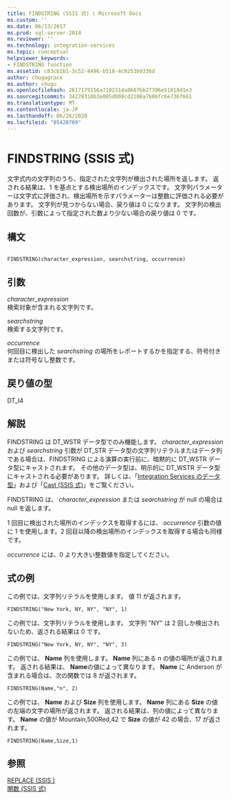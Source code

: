 ```yaml
---
title: FINDSTRING (SSIS 式) | Microsoft Docs
ms.custom: ''
ms.date: 06/13/2017
ms.prod: sql-server-2014
ms.reviewer: ''
ms.technology: integration-services
ms.topic: conceptual
helpviewer_keywords:
- FINDSTRING function
ms.assetid: c83cb1b1-3c52-4496-b518-4c9253b9336d
author: chugugrace
ms.author: chugu
ms.openlocfilehash: 2617179156a7102314a8687bb27706e51018d1e3
ms.sourcegitcommit: 34278310b3e005d008cd2106a7b86fc6e736f661
ms.translationtype: MT
ms.contentlocale: ja-JP
ms.lasthandoff: 06/26/2020
ms.locfileid: "85428709"
---
```

# <a name="findstring-ssis-expression"></a>FINDSTRING (SSIS 式)
  文字式内の文字列のうち、指定された文字列が検出された場所を返します。 返される結果は、1 を基点とする検出場所のインデックスです。 文字列パラメーターは文字式に評価され、検出場所を示すパラメーターは整数に評価される必要があります。 文字列が見つからない場合、戻り値は 0 になります。 文字列の検出回数が、引数によって指定された数より少ない場合の戻り値は 0 です。  
  
## <a name="syntax"></a>構文  
  
```  
  
FINDSTRING(character_expression, searchstring, occurrence)  
```  
  
## <a name="arguments"></a>引数  
 *character_expression*  
 検索対象が含まれる文字列です。  
  
 *searchstring*  
 検索する文字列です。  
  
 *occurrence*  
 何回目に検出した *searchstring* の場所をレポートするかを指定する、符号付きまたは符号なし整数です。  
  
## <a name="result-types"></a>戻り値の型  
 DT_I4  
  
## <a name="remarks"></a>解説  
 FINDSTRING は DT_WSTR データ型でのみ機能します。  *character_expression* および *searchstring* 引数が DT_STR データ型の文字列リテラルまたはデータ列である場合は、FINDSTRING による演算の実行前に、暗黙的に DT_WSTR データ型にキャストされます。 その他のデータ型は、明示的に DT_WSTR データ型にキャストされる必要があります。 詳しくは、「[Integration Services のデータ型](../data-flow/integration-services-data-types.md)」および「[Cast &#40;SSIS 式&#41;](cast-ssis-expression.md)」をご覧ください。  
  
 FINDSTRING は、 *character_expression* または *searchstring* が null の場合は null を返します。  
  
 1 回目に検出された場所のインデックスを取得するには、 *occurrence* 引数の値に 1 を使用します。2 回目以降の検出場所のインデックスを取得する場合も同様です。  
  
 *occurrence* には、0 より大きい整数値を指定してください。  
  
## <a name="expression-examples"></a>式の例  
 この例では、文字列リテラルを使用します。 値 11 が返されます。  
  
```  
FINDSTRING("New York, NY, NY", "NY", 1)   
```  
  
 この例では、文字列リテラルを使用します。 文字列 "NY" は 2 回しか検出されないため、返される結果は 0 です。  
  
```  
FINDSTRING("New York, NY, NY", "NY", 3)   
```  
  
 この例では、 **Name** 列を使用します。 **Name** 列にある n の値の場所が返されます。 返される結果は、 **Name**の値によって異なります。 **Name** に Anderson が含まれる場合は、次の関数では 8 が返されます。  
  
```  
FINDSTRING(Name,"n", 2)   
```  
  
 この例では、 **Name** および **Size** 列を使用します。 **Name** 列にある **Size** の値の左端の文字の場所が返されます。 返される結果は、列の値によって異なります。 **Name** の値が Mountain,500Red,42 で **Size** の値が 42 の場合、17 が返されます。  
  
```  
FINDSTRING(Name,Size,1)   
```  
  
## <a name="see-also"></a>参照  
 [REPLACE &#40;SSIS &#41;](replace-ssis-expression.md)   
 [関数 (SSIS 式)](functions-ssis-expression.md)  
  
  
